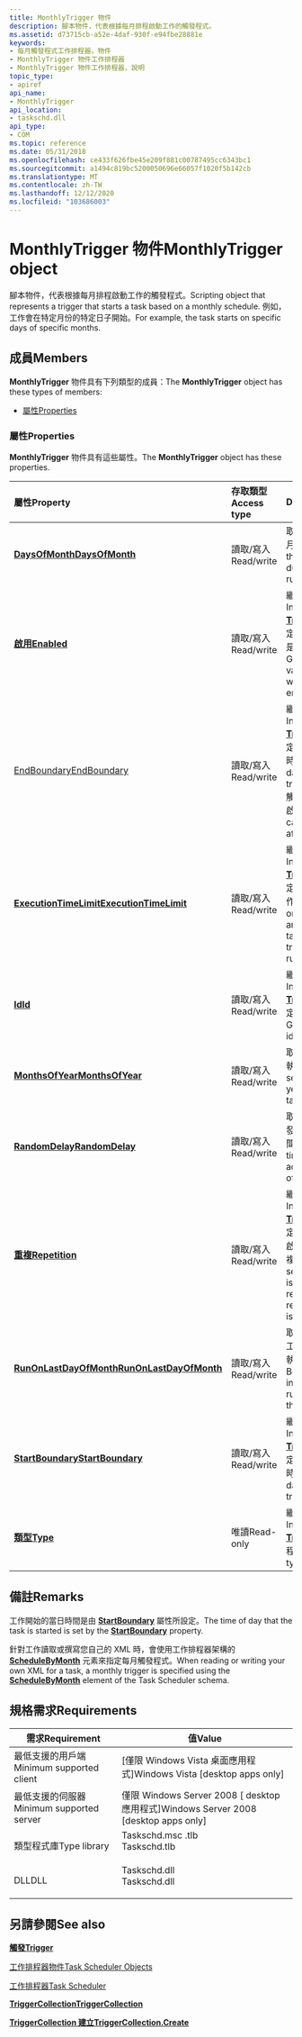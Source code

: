 ```yaml
---
title: MonthlyTrigger 物件
description: 腳本物件，代表根據每月排程啟動工作的觸發程式。
ms.assetid: d73715cb-a52e-4daf-930f-e94fbe28881e
keywords:
- 每月觸發程式工作排程器，物件
- MonthlyTrigger 物件工作排程器
- MonthlyTrigger 物件工作排程器，說明
topic_type:
- apiref
api_name:
- MonthlyTrigger
api_location:
- taskschd.dll
api_type:
- COM
ms.topic: reference
ms.date: 05/31/2018
ms.openlocfilehash: ce433f626fbe45e209f881c00787495cc6343bc1
ms.sourcegitcommit: a1494c819bc5200050696e66057f1020f5b142cb
ms.translationtype: MT
ms.contentlocale: zh-TW
ms.lasthandoff: 12/12/2020
ms.locfileid: "103686003"
---
```

# <a name="monthlytrigger-object"></a><span data-ttu-id="f77c6-106">MonthlyTrigger 物件</span><span class="sxs-lookup"><span data-stu-id="f77c6-106">MonthlyTrigger object</span></span>

<span data-ttu-id="f77c6-107">腳本物件，代表根據每月排程啟動工作的觸發程式。</span><span class="sxs-lookup"><span data-stu-id="f77c6-107">Scripting object that represents a trigger that starts a task based on a monthly schedule.</span></span> <span data-ttu-id="f77c6-108">例如，工作會在特定月份的特定日子開始。</span><span class="sxs-lookup"><span data-stu-id="f77c6-108">For example, the task starts on specific days of specific months.</span></span>

## <a name="members"></a><span data-ttu-id="f77c6-109">成員</span><span class="sxs-lookup"><span data-stu-id="f77c6-109">Members</span></span>

<span data-ttu-id="f77c6-110">**MonthlyTrigger** 物件具有下列類型的成員：</span><span class="sxs-lookup"><span data-stu-id="f77c6-110">The **MonthlyTrigger** object has these types of members:</span></span>

-   [<span data-ttu-id="f77c6-111">屬性</span><span class="sxs-lookup"><span data-stu-id="f77c6-111">Properties</span></span>](#properties)

### <a name="properties"></a><span data-ttu-id="f77c6-112">屬性</span><span class="sxs-lookup"><span data-stu-id="f77c6-112">Properties</span></span>

<span data-ttu-id="f77c6-113">**MonthlyTrigger** 物件具有這些屬性。</span><span class="sxs-lookup"><span data-stu-id="f77c6-113">The **MonthlyTrigger** object has these properties.</span></span>



| <span data-ttu-id="f77c6-114">屬性</span><span class="sxs-lookup"><span data-stu-id="f77c6-114">Property</span></span>                                                                     | <span data-ttu-id="f77c6-115">存取類型</span><span class="sxs-lookup"><span data-stu-id="f77c6-115">Access type</span></span>           | <span data-ttu-id="f77c6-116">Description</span><span class="sxs-lookup"><span data-stu-id="f77c6-116">Description</span></span>                                                                                                                                                                                 |
|:-----------------------------------------------------------------------------|:----------------------|:--------------------------------------------------------------------------------------------------------------------------------------------------------------------------------------------|
| [<span data-ttu-id="f77c6-117">**DaysOfMonth**</span><span class="sxs-lookup"><span data-stu-id="f77c6-117">**DaysOfMonth**</span></span>](monthlytrigger-daysofmonth.md)<br/>                 | <span data-ttu-id="f77c6-118">讀取/寫入</span><span class="sxs-lookup"><span data-stu-id="f77c6-118">Read/write</span></span><br/> | <span data-ttu-id="f77c6-119">取得或設定工作執行的當月天數。</span><span class="sxs-lookup"><span data-stu-id="f77c6-119">Gets or sets the days of the month during which the task runs.</span></span><br/>                                                                                                                   |
| [<span data-ttu-id="f77c6-120">**啟用**</span><span class="sxs-lookup"><span data-stu-id="f77c6-120">**Enabled**</span></span>](trigger-enabled.md)<br/>                                | <span data-ttu-id="f77c6-121">讀取/寫入</span><span class="sxs-lookup"><span data-stu-id="f77c6-121">Read/write</span></span><br/> | <span data-ttu-id="f77c6-122">繼承自 [**觸發**](trigger.md) 程式物件。</span><span class="sxs-lookup"><span data-stu-id="f77c6-122">Inherited from the [**Trigger**](trigger.md) object.</span></span> <span data-ttu-id="f77c6-123">取得或設定布林值，這個值會指出是否已啟用觸發程式。</span><span class="sxs-lookup"><span data-stu-id="f77c6-123">Gets or sets a Boolean value that indicates whether the trigger is enabled.</span></span><br/>                                                |
| [<span data-ttu-id="f77c6-124">EndBoundary</span><span class="sxs-lookup"><span data-stu-id="f77c6-124">EndBoundary</span></span>](trigger-endboundary.md)<br/>                            | <span data-ttu-id="f77c6-125">讀取/寫入</span><span class="sxs-lookup"><span data-stu-id="f77c6-125">Read/write</span></span><br/> | <span data-ttu-id="f77c6-126">繼承自 [**觸發**](trigger.md) 程式物件。</span><span class="sxs-lookup"><span data-stu-id="f77c6-126">Inherited from the [**Trigger**](trigger.md) object.</span></span> <span data-ttu-id="f77c6-127">取得或設定停用觸發程式的日期和時間。</span><span class="sxs-lookup"><span data-stu-id="f77c6-127">Gets or sets the date and time when the trigger is deactivated.</span></span> <span data-ttu-id="f77c6-128">觸發程式在停用之後無法啟動工作。</span><span class="sxs-lookup"><span data-stu-id="f77c6-128">The trigger cannot start the task after it is deactivated.</span></span><br/> |
| [<span data-ttu-id="f77c6-129">**ExecutionTimeLimit**</span><span class="sxs-lookup"><span data-stu-id="f77c6-129">**ExecutionTimeLimit**</span></span>](trigger-executiontimelimit.md)<br/>          | <span data-ttu-id="f77c6-130">讀取/寫入</span><span class="sxs-lookup"><span data-stu-id="f77c6-130">Read/write</span></span><br/> | <span data-ttu-id="f77c6-131">繼承自 [**觸發**](trigger.md) 程式物件。</span><span class="sxs-lookup"><span data-stu-id="f77c6-131">Inherited from the [**Trigger**](trigger.md) object.</span></span> <span data-ttu-id="f77c6-132">取得或設定允許執行觸發程式之工作的最大時間量。</span><span class="sxs-lookup"><span data-stu-id="f77c6-132">Gets or sets the maximum amount of time that the task launched by the trigger is allowed to run.</span></span><br/>                           |
| [<span data-ttu-id="f77c6-133">**Id**</span><span class="sxs-lookup"><span data-stu-id="f77c6-133">**Id**</span></span>](/windows/desktop/api/taskschd/nf-taskschd-itrigger-get_id)<br/>                                         | <span data-ttu-id="f77c6-134">讀取/寫入</span><span class="sxs-lookup"><span data-stu-id="f77c6-134">Read/write</span></span><br/> | <span data-ttu-id="f77c6-135">繼承自 [**觸發**](trigger.md) 程式物件。</span><span class="sxs-lookup"><span data-stu-id="f77c6-135">Inherited from the [**Trigger**](trigger.md) object.</span></span> <span data-ttu-id="f77c6-136">取得或設定觸發程式的識別碼。</span><span class="sxs-lookup"><span data-stu-id="f77c6-136">Gets or sets the identifier for the trigger.</span></span><br/>                                                                               |
| [<span data-ttu-id="f77c6-137">**MonthsOfYear**</span><span class="sxs-lookup"><span data-stu-id="f77c6-137">**MonthsOfYear**</span></span>](monthlytrigger-monthsofyear.md)<br/>               | <span data-ttu-id="f77c6-138">讀取/寫入</span><span class="sxs-lookup"><span data-stu-id="f77c6-138">Read/write</span></span><br/> | <span data-ttu-id="f77c6-139">取得或設定工作在一年中執行的月份。</span><span class="sxs-lookup"><span data-stu-id="f77c6-139">Gets or sets the months of the year during which the task runs.</span></span><br/>                                                                                                                  |
| [<span data-ttu-id="f77c6-140">**RandomDelay**</span><span class="sxs-lookup"><span data-stu-id="f77c6-140">**RandomDelay**</span></span>](monthlytrigger-randomdelay.md)<br/>                 | <span data-ttu-id="f77c6-141">讀取/寫入</span><span class="sxs-lookup"><span data-stu-id="f77c6-141">Read/write</span></span><br/> | <span data-ttu-id="f77c6-142">取得或設定隨機加入至觸發程式開始時間的延遲時間。</span><span class="sxs-lookup"><span data-stu-id="f77c6-142">Gets or sets a delay time that is randomly added to the start time of the trigger.</span></span><br/>                                                                                               |
| [<span data-ttu-id="f77c6-143">**重複**</span><span class="sxs-lookup"><span data-stu-id="f77c6-143">**Repetition**</span></span>](trigger-repetition.md)<br/>                          | <span data-ttu-id="f77c6-144">讀取/寫入</span><span class="sxs-lookup"><span data-stu-id="f77c6-144">Read/write</span></span><br/> | <span data-ttu-id="f77c6-145">繼承自 [**觸發**](trigger.md) 程式物件。</span><span class="sxs-lookup"><span data-stu-id="f77c6-145">Inherited from the [**Trigger**](trigger.md) object.</span></span> <span data-ttu-id="f77c6-146">取得或設定工作的執行頻率，以及啟動工作之後重複模式重複的時間長度。</span><span class="sxs-lookup"><span data-stu-id="f77c6-146">Gets or sets how often the task is run and how long the repetition pattern is repeated after the task is started.</span></span><br/>          |
| [<span data-ttu-id="f77c6-147">**RunOnLastDayOfMonth**</span><span class="sxs-lookup"><span data-stu-id="f77c6-147">**RunOnLastDayOfMonth**</span></span>](monthlytrigger-runonlastdayofmonth.md)<br/> | <span data-ttu-id="f77c6-148">讀取/寫入</span><span class="sxs-lookup"><span data-stu-id="f77c6-148">Read/write</span></span><br/> | <span data-ttu-id="f77c6-149">取得或設定布林值，指出工作會在當月的最後一天執行。</span><span class="sxs-lookup"><span data-stu-id="f77c6-149">Gets or sets a Boolean value that indicates that the task runs on the last day of the month.</span></span><br/>                                                                                     |
| [<span data-ttu-id="f77c6-150">**StartBoundary**</span><span class="sxs-lookup"><span data-stu-id="f77c6-150">**StartBoundary**</span></span>](trigger-startboundary.md)<br/>                    | <span data-ttu-id="f77c6-151">讀取/寫入</span><span class="sxs-lookup"><span data-stu-id="f77c6-151">Read/write</span></span><br/> | <span data-ttu-id="f77c6-152">繼承自 [**觸發**](trigger.md) 程式物件。</span><span class="sxs-lookup"><span data-stu-id="f77c6-152">Inherited from the [**Trigger**](trigger.md) object.</span></span> <span data-ttu-id="f77c6-153">取得或設定啟動觸發程式的日期和時間。</span><span class="sxs-lookup"><span data-stu-id="f77c6-153">Gets or sets the date and time when the trigger is activated.</span></span><br/>                                                              |
| [<span data-ttu-id="f77c6-154">**類型**</span><span class="sxs-lookup"><span data-stu-id="f77c6-154">**Type**</span></span>](/windows/desktop/api/taskschd/nf-taskschd-itrigger-get_type)<br/>                                     | <span data-ttu-id="f77c6-155">唯讀</span><span class="sxs-lookup"><span data-stu-id="f77c6-155">Read-only</span></span><br/>  | <span data-ttu-id="f77c6-156">繼承自 [**觸發**](trigger.md) 程式物件。</span><span class="sxs-lookup"><span data-stu-id="f77c6-156">Inherited from the [**Trigger**](trigger.md) object.</span></span> <span data-ttu-id="f77c6-157">取得觸發程式的類型。</span><span class="sxs-lookup"><span data-stu-id="f77c6-157">Gets the type of the trigger.</span></span><br/>                                                                                              |



 

## <a name="remarks"></a><span data-ttu-id="f77c6-158">備註</span><span class="sxs-lookup"><span data-stu-id="f77c6-158">Remarks</span></span>

<span data-ttu-id="f77c6-159">工作開始的當日時間是由 [**StartBoundary**](trigger-startboundary.md) 屬性所設定。</span><span class="sxs-lookup"><span data-stu-id="f77c6-159">The time of day that the task is started is set by the [**StartBoundary**](trigger-startboundary.md) property.</span></span>

<span data-ttu-id="f77c6-160">針對工作讀取或撰寫您自己的 XML 時，會使用工作排程器架構的 [**ScheduleByMonth**](taskschedulerschema-schedulebymonth-calendartriggertype-element.md) 元素來指定每月觸發程式。</span><span class="sxs-lookup"><span data-stu-id="f77c6-160">When reading or writing your own XML for a task, a monthly trigger is specified using the [**ScheduleByMonth**](taskschedulerschema-schedulebymonth-calendartriggertype-element.md) element of the Task Scheduler schema.</span></span>

## <a name="requirements"></a><span data-ttu-id="f77c6-161">規格需求</span><span class="sxs-lookup"><span data-stu-id="f77c6-161">Requirements</span></span>



| <span data-ttu-id="f77c6-162">需求</span><span class="sxs-lookup"><span data-stu-id="f77c6-162">Requirement</span></span> | <span data-ttu-id="f77c6-163">值</span><span class="sxs-lookup"><span data-stu-id="f77c6-163">Value</span></span> |
|-------------------------------------|-----------------------------------------------------------------------------------------|
| <span data-ttu-id="f77c6-164">最低支援的用戶端</span><span class="sxs-lookup"><span data-stu-id="f77c6-164">Minimum supported client</span></span><br/> | <span data-ttu-id="f77c6-165">\[僅限 Windows Vista 桌面應用程式\]</span><span class="sxs-lookup"><span data-stu-id="f77c6-165">Windows Vista \[desktop apps only\]</span></span><br/>                                          |
| <span data-ttu-id="f77c6-166">最低支援的伺服器</span><span class="sxs-lookup"><span data-stu-id="f77c6-166">Minimum supported server</span></span><br/> | <span data-ttu-id="f77c6-167">僅限 Windows Server 2008 \[ desktop 應用程式\]</span><span class="sxs-lookup"><span data-stu-id="f77c6-167">Windows Server 2008 \[desktop apps only\]</span></span><br/>                                    |
| <span data-ttu-id="f77c6-168">類型程式庫</span><span class="sxs-lookup"><span data-stu-id="f77c6-168">Type library</span></span><br/>             | <dl> <span data-ttu-id="f77c6-169"><dt>Taskschd.msc .tlb</dt></span><span class="sxs-lookup"><span data-stu-id="f77c6-169"><dt>Taskschd.tlb</dt></span></span> </dl> |
| <span data-ttu-id="f77c6-170">DLL</span><span class="sxs-lookup"><span data-stu-id="f77c6-170">DLL</span></span><br/>                      | <dl> <span data-ttu-id="f77c6-171"><dt>Taskschd.dll</dt></span><span class="sxs-lookup"><span data-stu-id="f77c6-171"><dt>Taskschd.dll</dt></span></span> </dl> |



## <a name="see-also"></a><span data-ttu-id="f77c6-172">另請參閱</span><span class="sxs-lookup"><span data-stu-id="f77c6-172">See also</span></span>

<dl> <dt>

[<span data-ttu-id="f77c6-173">**觸發**</span><span class="sxs-lookup"><span data-stu-id="f77c6-173">**Trigger**</span></span>](trigger.md)
</dt> <dt>

[<span data-ttu-id="f77c6-174">工作排程器物件</span><span class="sxs-lookup"><span data-stu-id="f77c6-174">Task Scheduler Objects</span></span>](task-scheduler-objects.md)
</dt> <dt>

[<span data-ttu-id="f77c6-175">工作排程器</span><span class="sxs-lookup"><span data-stu-id="f77c6-175">Task Scheduler</span></span>](task-scheduler-start-page.md)
</dt> <dt>

[<span data-ttu-id="f77c6-176">**TriggerCollection**</span><span class="sxs-lookup"><span data-stu-id="f77c6-176">**TriggerCollection**</span></span>](triggercollection.md)
</dt> <dt>

[<span data-ttu-id="f77c6-177">**TriggerCollection 建立**</span><span class="sxs-lookup"><span data-stu-id="f77c6-177">**TriggerCollection.Create**</span></span>](triggercollection-create.md)
</dt> </dl>

 

 






